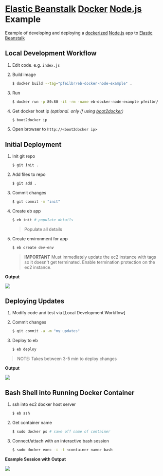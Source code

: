 
# [Elastic Beanstalk](http://aws.amazon.com/elasticbeanstalk/) [Docker](https://www.docker.com/) [Node.js](https://nodejs.org/) Example

Example of developing and deploying a [dockerized]((https://www.docker.com/)) [Node.js](https://nodejs.org/) app to [Elastic Beanstalk](http://aws.amazon.com/elasticbeanstalk/)

## Local Development Workflow

1. Edit code. e.g. `index.js`
2. Build image

	```bash
	$ docker build --tag="pfeilbr/eb-docker-node-example" .
	```

3. Run

	```bash
	$ docker run -p 80:80 -it -rm -name eb-docker-node-example pfeilbr/eb-docker-node-example
	```

4. Get docker host ip *(optional.  only if using [boot2docker](http://boot2docker.io/))*

	```bash
	$ boot2docker ip
	```

5. Open browser to `http://<boot2docker ip>`

## Initial Deployment

1. Init git repo

	```bash
	$ git init .
	```

2. Add files to repo 

	```bash
	$ git add .
	```

3. Commit changes

	```bash
	$ git commit -m "init"
	```

4. Create eb app

	```bash
	$ eb init # populate details
	```

	> Populate all details

5. Create environment for app

	```bash
	$ eb create dev-env
	```

	> **IMPORTANT** Must immediately update the ec2 instance with tags so it doesn't get terminated.  Enable termination protection on the ec2 instance.

**Output**

![](http://note.io/1ETb45Y)


## Deploying Updates

1. Modify code and test via [Local Development Workflow]
2. Commit changes

	```bash
	$ git commit -a -m "my updates"
	```

3. Deploy to eb

	```bash
	$ eb deploy
	```

> NOTE: Takes between 3-5 min to deploy changes

**Output**

![](http://note.io/1FFQXuL)

## Bash Shell into Running Docker Container

1. ssh into ec2 docker host server

	```bash
	$ eb ssh
	```

2. Get container name

	```bash
	$ sudo docker ps # save off name of container
	```

3. Connect/attach with an interactive bash session

	```bash
	$ sudo docker exec -i -t <container name> bash
	```

**Example Session with Output**

![](http://note.io/1CYSlIH)